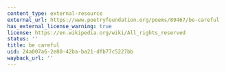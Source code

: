 ```yaml
---
content_type: external-resource
external_url: https://www.poetryfoundation.org/poems/89467/be-careful
has_external_license_warning: true
license: https://en.wikipedia.org/wiki/All_rights_reserved
status: ''
title: be careful
uid: 24a007a6-2e80-42ba-ba21-dfb77c5227bb
wayback_url: ''
---
```

